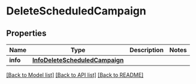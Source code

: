 # DeleteScheduledCampaign


## Properties
Name | Type | Description | Notes
------------ | ------------- | ------------- | -------------
**info** | [**InfoDeleteScheduledCampaign**](InfoDeleteScheduledCampaign.md) |  | 


[[Back to Model list]](../../README.md#models) [[Back to API list]](../../README.md#available-methods) [[Back to README]](../../README.md)


